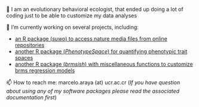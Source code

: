  👋 I am an evolutionary behavioral ecologist, that ended up doing a lot of coding just to be able to customize my data analyses

🔭 I’m currently working on several projects, including:
  - [an R package (*suwo*) to access nature media files from online repositories](https://github.com/maRce10/suwo)  
  - [another R package (*PhenotypeSpace*) for quantifying phenotypic trait spaces](https://marce10.github.io/PhenotypeSpace/)
  - [another R package (*brmsish*) with miscellaneous functions to customize brms regression models ](https://marce10.github.io/brmsish/)  


📫 How to reach me: marcelo.araya (at) ucr.ac.cr (*If you have question about using any of my software packages please read the associated documentation first*)
